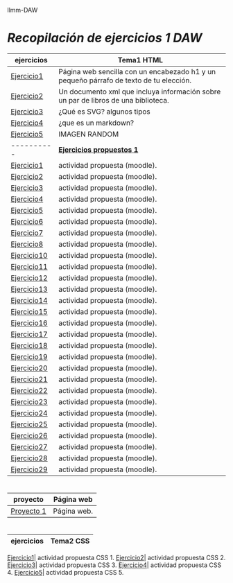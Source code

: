 llmm-DAW
# ***Recopilación de ejercicios 1 DAW***
ejercicios | Tema1 HTML
----------|------------
[Ejercicio1](Tema1/act1lm.html)|  Página web sencilla con un encabezado h1 y un pequeño párrafo de texto de tu elección.
[Ejercicio2](Tema1/act2lm.xml)|  Un documento xml que incluya información sobre un par de libros de una biblioteca.
[Ejercicio3](Tema1/svd.html)| ¿Qué es SVG? algunos tipos
[Ejercicio4](Tema1/act4lm.html)| ¿que es un markdown?
[Ejercicio5](IMG/capi.jpg)|IMAGEN RANDOM 
----------| <u>**Ejercicios propuestos 1**</u>
[Ejercicio1](Tema1/act1lm2.html)|  actividad propuesta (moodle).
[Ejercicio2](Tema1/act2lm2.html)|  actividad propuesta (moodle).
[Ejercicio3](Tema1/act3lm2.html)| actividad propuesta (moodle).
[Ejercicio4](Tema1/act4lm2.html)| actividad propuesta (moodle).
[Ejercicio5](Tema1/act5lm2.html)|  actividad propuesta (moodle).
[Ejercicio6](Tema1/act6lm2.html)|  actividad propuesta (moodle).
[Ejercicio7](Tema1/act7lm2.html)|  actividad propuesta (moodle).
[Ejercicio8](Tema1/ejercicio8)|  actividad propuesta (moodle).
[Ejercicio10](Tema1/act10lm2.html)|  actividad propuesta (moodle).
[Ejercicio11](Tema1/act11lm2.html)|  actividad propuesta (moodle).
[Ejercicio12](Tema1/act12lm2.html)|  actividad propuesta (moodle).
[Ejercicio13](Tema1/act13lm2.html)|  actividad propuesta (moodle).
[Ejercicio14](Tema1/act14lm2.html)|  actividad propuesta (moodle).
[Ejercicio15](Tema1/act15lm2.html)|  actividad propuesta (moodle).
[Ejercicio16](Tema1/act16lm2.html)|  actividad propuesta (moodle).
[Ejercicio17](Tema1/ejercicio17)|  actividad propuesta (moodle).
[Ejercicio18](Tema1/ejercicio18)|  actividad propuesta (moodle).
[Ejercicio19](Tema1/ejercicio19)|  actividad propuesta (moodle).
[Ejercicio20](Tema1/ejercicio20)|  actividad propuesta (moodle).
[Ejercicio21](Tema1/ejercicio21)|  actividad propuesta (moodle).
[Ejercicio22](Tema1/ejercicio22)|  actividad propuesta (moodle).
[Ejercicio23](Tema1/ejercicio23)|  actividad propuesta (moodle).
[Ejercicio24](Tema1/act24lm2.html)|  actividad propuesta (moodle).
[Ejercicio25](Tema1/act25lm2.html)|  actividad propuesta (moodle).
[Ejercicio26](Tema1/ejercicio26)|  actividad propuesta (moodle).
[Ejercicio27](Tema1/ejercicio27)|  actividad propuesta (moodle).
[Ejercicio28](Tema1/ejercicio28)|  actividad propuesta (moodle).
[Ejercicio29](Tema1/ejercicio29)|  actividad propuesta (moodle).
#
proyecto | Página web
----------|------------
[Proyecto 1](https://javier-villegas1.github.io/JaviWeb.github.io/index.html)|  Página web.
#
ejercicios | Tema2 CSS
----------|------------

[Ejercicio1](Tema1/act1lm.html)|  actividad propuesta CSS 1.
[Ejercicio2](Tema1/act1lm.html)|  actividad propuesta CSS 2.
[Ejercicio3](Tema1/act1lm.html)|  actividad propuesta CSS 3.
[Ejercicio4](Tema1/act1lm.html)|  actividad propuesta CSS 4.
[Ejercicio5](Tema1/act1lm.html)|  actividad propuesta CSS 5.




